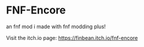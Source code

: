 # FNF-Encore
an fnf mod i made with fnf modding plus!

Visit the itch.io page:
https://finbean.itch.io/fnf-encore
